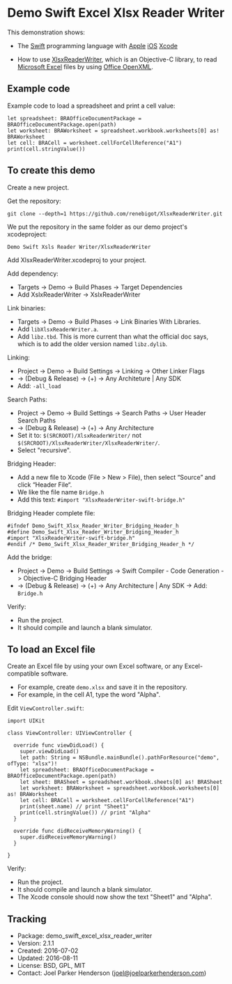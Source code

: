 # Demo Swift Excel Xlsx Reader Writer

This demonstration shows:

  * The [Swift](http://swift.org) programming language with
    [Apple](http://apple.com)
    [iOS](http://www.apple.com/ios/)
    [Xcode](https://developer.apple.com/xcode/)

  * How to use [XlsxReaderWriter](https://github.com/renebigot/XlsxReaderWriter),
    which is an Objective-C library, to read [Microsoft Excel](https://en.wikipedia.org/wiki/Microsoft_Excel)
    files by using [Office OpenXML](https://en.wikipedia.org/wiki/Office_Open_XML).

## Example code

Example code to load a spreadsheet and print a cell value:

    let spreadsheet: BRAOfficeDocumentPackage = BRAOfficeDocumentPackage.open(path)
    let worksheet: BRAWorksheet = spreadsheet.workbook.worksheets[0] as! BRAWorksheet
    let cell: BRACell = worksheet.cellForCellReference("A1")
    print(cell.stringValue())
    
## To create this demo

Create a new project.

Get the repository:

    git clone --depth=1 https://github.com/renebigot/XlsxReaderWriter.git

We put the repository in the same folder as our demo project's xcodeproject:

    Demo Swift Xsls Reader Writer/XlsxReaderWriter

Add XlsxReaderWriter.xcodeproj to your project.

Add dependency:

  * Targets -> Demo -> Build Phases -> Target Dependencies
  * Add XslxReaderWriter -> XslxReaderWriter

Link binaries:

  * Targets -> Demo -> Build Phases -> Link Binaries With Libraries.
  * Add `libXlsxReaderWriter.a`.
  * Add `libz.tbd`. This is more current than what the official doc says, which is to add the older version named `libz.dylib`.

Linking:

  * Project -> Demo -> Build Settings -> Linking -> Other Linker Flags
  * -> (Debug & Release) -> (+) -> Any Architeture | Any SDK
  * Add: `-all_load`

Search Paths:

  * Project -> Demo -> Build Settings -> Search Paths -> User Header Search Paths
  * -> (Debug & Release) -> (+) -> Any Architecture
  * Set it to: `$(SRCROOT)/XlsxReaderWriter/` not `$(SRCROOT)/XlsxReaderWriter/XlsxReaderWriter/`.
  * Select "recursive".

Bridging Header:

  * Add a new file to Xcode (File > New > File), then select “Source” and click “Header File“.
  * We like the file name `Bridge.h`
  * Add this text: `#import "XlsxReaderWriter-swift-bridge.h"`

Bridging Header complete file:

    #ifndef Demo_Swift_Xlsx_Reader_Writer_Bridging_Header_h
    #define Demo_Swift_Xlsx_Reader_Writer_Bridging_Header_h
    #import "XlsxReaderWriter-swift-bridge.h"
    #endif /* Demo_Swift_Xlsx_Reader_Writer_Bridging_Header_h */

Add the bridge:

  * Project -> Demo -> Build Settings -> Swift Compiler - Code Generation -> Objective-C Bridging Header
  * -> (Debug & Release) -> (+) -> Any Architecture | Any SDK -> Add: `Bridge.h`

Verify:

  * Run the project.
  * It should compile and launch a blank simulator.

## To load an Excel file

Create an Excel file by using your own Excel software, or any Excel-compatible software.

  * For example, create `demo.xlsx` and save it in the repository.
  * For example, in the cell A1, type the word "Alpha".

Edit `ViewController.swift`:

    import UIKit

    class ViewController: UIViewController {

      override func viewDidLoad() {
        super.viewDidLoad()
        let path: String = NSBundle.mainBundle().pathForResource("demo", ofType: "xlsx")!
        let spreadsheet: BRAOfficeDocumentPackage = BRAOfficeDocumentPackage.open(path)
        let sheet: BRASheet = spreadsheet.workbook.sheets[0] as! BRASheet
        let worksheet: BRAWorksheet = spreadsheet.workbook.worksheets[0] as! BRAWorksheet
        let cell: BRACell = worksheet.cellForCellReference("A1")
        print(sheet.name) // print "Sheet1"
        print(cell.stringValue()) // print "Alpha"
      }

      override func didReceiveMemoryWarning() {
        super.didReceiveMemoryWarning()
      }

    }

Verify:

  * Run the project.
  * It should compile and launch a blank simulator.
  * The Xcode console should now show the text "Sheet1" and "Alpha".

## Tracking

* Package: demo_swift_excel_xlsx_reader_writer
* Version: 2.1.1
* Created: 2016-07-02
* Updated: 2016-08-11
* License: BSD, GPL, MIT
* Contact: Joel Parker Henderson (joel@joelparkerhenderson.com)
